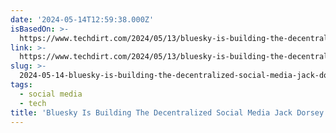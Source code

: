 ```yaml
---
date: '2024-05-14T12:59:38.000Z'
isBasedOn: >-
  https://www.techdirt.com/2024/05/13/bluesky-is-building-the-decentralized-social-media-jack-dorsey-wants-even-if-he-doesnt-realize-it/
link: >-
  https://www.techdirt.com/2024/05/13/bluesky-is-building-the-decentralized-social-media-jack-dorsey-wants-even-if-he-doesnt-realize-it/
slug: >-
  2024-05-14-bluesky-is-building-the-decentralized-social-media-jack-dorsey-wants-even
tags:
  - social media
  - tech
title: 'Bluesky Is Building The Decentralized Social Media Jack Dorsey Wants, Even '
---
```

 
